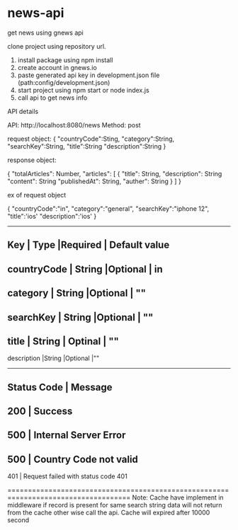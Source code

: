 # news-api
get news using gnews api

clone project using repository url.

1. install package using npm install
2. create account in gnews.io
3. paste generated api key in development.json file (path:config/development.json)
4. start project using npm start or node index.js
5. call api to get news info

API details

API: http://localhost:8080/news
Method: post

request object: 
{
    "countryCode":Sting,
    "category":String,
    "searchKey":String,
    "title":String
    "description":String
}

response object: 

{ "totalArticles": Number,
    "articles": [
        {
            "title": String,
            "description": String
            "content": String
            "publishedAt": String,
            "auther": String
        }
    ]
}


ex of request object


{
    "countryCode":"in",
    "category":"general",
    "searchKey":"iphone 12",
    "title":'ios'
    "description":'ios'
}




-----------------------------------------------------------------
Key         |  Type         |Required       | Default value
------------------------------------------------------------------
countryCode | String        |Optional        | in
-------------------------------------------------------------------
category    | String         |Optional       | ""
-------------------------------------------------------------------
searchKey   | String        |Optional       | ""
-------------------------------------------------------------------
title       | String        | Optinal       | ""
-------------------------------------------------------------------
description |String         |Optional       |""

------------------------------------------------------------------
Status Code        |         Message
------------------------------------------------------------------
200                |  Success
---------------------------------------------------------------
500                |  Internal Server Error 
----------------------------------------------------------------
500                | Country Code not valid
---------------------------------------------------------------
401                | Request failed with status code 401

====================================================================================
Note: Cache have implement in middleware if record is present for same search string data will not
return from the cache other wise call the api. 
Cache will expired after 10000 second